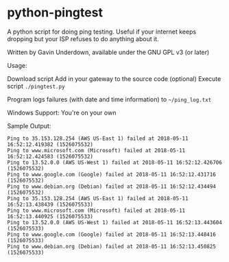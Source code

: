 # python-pingtest
A python script for doing ping testing. Useful if your internet keeps dropping but your ISP refuses to do anything about it. 

Written by Gavin Underdown, available under the GNU GPL v3 (or later)

Usage: 

Download script 
Add in your gateway to the source code (optional)
Execute script `./pingtest.py`

Program logs failures (with date and time information) to `~/ping_log.txt`

Windows Support: You're on your own

Sample Output: 
```
Ping to 35.153.128.254 (AWS US-East 1) failed at 2018-05-11 16:52:12.419382 (1526075532)
Ping to www.microsoft.com (Microsoft) failed at 2018-05-11 16:52:12.424583 (1526075532)
Ping to 13.52.0.0 (AWS US-West 1) failed at 2018-05-11 16:52:12.426706 (1526075532)
Ping to www.google.com (Google) failed at 2018-05-11 16:52:12.431716 (1526075532)
Ping to www.debian.org (Debian) failed at 2018-05-11 16:52:12.434494 (1526075532)
Ping to 35.153.128.254 (AWS US-East 1) failed at 2018-05-11 16:52:13.438439 (1526075533)
Ping to www.microsoft.com (Microsoft) failed at 2018-05-11 16:52:13.440925 (1526075533)
Ping to 13.52.0.0 (AWS US-West 1) failed at 2018-05-11 16:52:13.443604 (1526075533)
Ping to www.google.com (Google) failed at 2018-05-11 16:52:13.448416 (1526075533)
Ping to www.debian.org (Debian) failed at 2018-05-11 16:52:13.450825 (1526075533)
```

